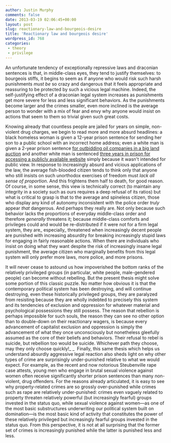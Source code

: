 ```yaml
---
author: Justin Murphy
comments: false
date: 2013-03-19 02:06:45+00:00
layout: post
slug: reactionary-law-and-bourgeois-desire
title: 'Reactionary law and bourgeois desire'
wordpress_id: 768
categories:
 - theory
 - privilege
---
```



An unfortunate tendency of exceptionally repressive laws and draconian sentences is that, in middle-class eyes, they tend to justify themselves: to bourgeois stiffs, it begins to seem as if anyone who would risk such harsh punishments _must be_ so crazy and dangerous that it feels appropriate and reassuring to be protected by such a vicious legal machine. Indeed, the self-justifying effect of a draconian legal system increases as punishments get more severe for less and less significant behaviors. As the punishments become larger and the crimes smaller, even more inclined is the average person to wonder with a mix of fear and envy why anyone would insist on actions that seem to them so trivial given such great costs.

Knowing already that countless people are jailed for years on simple, non-violent drug charges, we begin to read more and more absurd headlines: a black homeless woman is given a 12-year prison sentence for sending her son to a public school with an incorrect home address; even a white man is given a 2-year prison sentence [for outbidding oil companies in a big land auction][1] and another white man is sentenced [three years in prison for accessing a publicly available website][2] simply because it wasn't intended for public view. In response to increasingly absurd and vicious applications of the law, the average fish-blooded citizen tends to think only that anyone who still insists on such unorthodox exercises of freedom must _lack all sense of proportion_. And this frightens them half to death, for good reason. Of course, in some sense, this view is technically correct (to maintain any integrity in a society such as ours requires a deep refusal of its ratios) but what is critical to grasp is that to the average and spineless citizen, those who display any kind of autonomy inconsistent with the police order _truly_ appear _that_ dangerous. And perhaps they really are. Not only because such behavior lacks the proportions of everyday middle-class order and therefore _generally_ threatens it; because middle-class comforts and privileges could and would be re-distributed if it were not for a firm legal system, they are_ especially_ threatened when increasingly decent people are punished with increasing absurdity for breaking increasingly stupid laws for engaging in fairly reasonable actions. When there are individuals who insist on doing what they want despite the risk of increasingly insane legal punishment, the average citizen who marginally benefits from this legal system will only prefer more laws, more police, and more prisons.

It will never cease to astound us how impoverished the bottom ranks of the relatively privileged groups (in particular, white people, male-gendered people) can become without rebelling. But the present thesis might solve some portion of this classic puzzle. No matter how obvious it is that the contemporary political system has been destroying, and will continue destroying, even these historically privileged groups, they are paralyzed from resisting because they are wholly indebted to precisely this system and its tendencies of exclusion and oppression for whatever material and psychological possessions they still possess. The reason that rebellion is perhaps impossible for such souls, the reason they can see no other option than to double-down on their reactionary wagers, is because every advancement of capitalist exclusion and oppression is simply the advancement of what they once unconsciously but nonetheless gleefully assumed as the core of their beliefs and behaviors. Their refusal to rebel is suicide, but rebellion too would be suicide. Whichever path they choose, may they only choose quickly!_ _ 
Finally, this same thesis which helps us understand absurdly aggressive legal reaction also sheds light on why other types of crime are surprisingly under-punished relative to what we would expect. For example, as the recent and now notorious Steubenville rape case attests, young men who engage in brutal sexual violence against women often receive significantly shorter prison sentences than many non-violent, drug offenders. For the reasons already articulated, it is easy to see why property-related crimes are so grossly over-punished while crimes such as rape are relatively under-punished: crimes even vaguely related to property threaten relatively powerful (but increasingly fearful) groups invested in the status quo, while sexual violence against women—as one of the most basic substructures underwriting our political system built on domination—is the most basic kind of activity that constitutes the power of these relatively privileged but increasingly fearful groups invested in the status quo. From this perspective, it is not at all surprising that the former set of crimes is increasingly punished while the latter is punished less and less.

[1]:	http://en.wikipedia.org/wiki/Tim_DeChristopher
[2]:	http://en.wikipedia.org/wiki/Weev